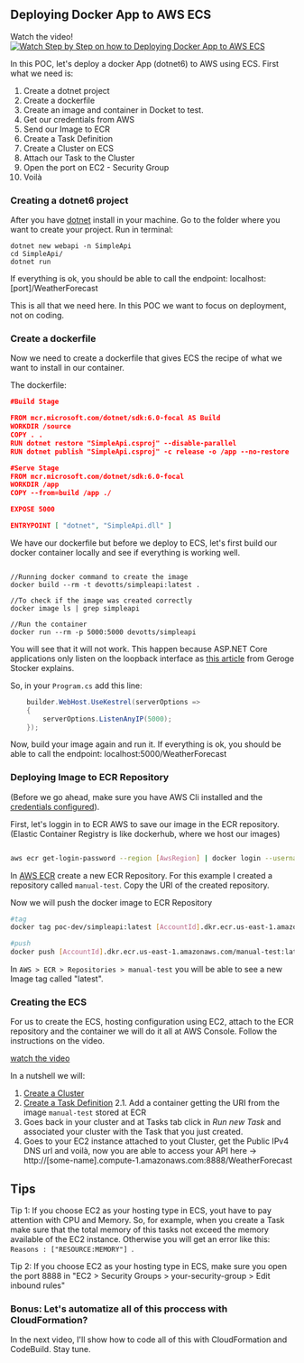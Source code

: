 ## Deploying Docker App to AWS ECS

Watch the video!
[![Watch Step by Step on how to Deploying Docker App to AWS ECS](https://img.youtube.com/vi/vxrO7Vs4EPA/0.jpg)](https://youtu.be/vxrO7Vs4EPA)


In this POC, let's deploy a docker App (dotnet6) to AWS using ECS.
First what we need is:
1. Create a dotnet project
2. Create a dockerfile
3. Create an image and container in Docket to test.
4. Get our credentials from AWS
5. Send our Image to ECR
6. Create a Task Definition
7. Create a Cluster on ECS
8. Attach our Task to the Cluster
9. Open the port on EC2 - Security Group
10. Voilà


### Creating a dotnet6 project

After you have [dotnet](https://dotnet.microsoft.com/en-us/download) install in your machine.
Go to the folder where you want to create your project.
Run in terminal:
``` 
dotnet new webapi -n SimpleApi
cd SimpleApi/
dotnet run
```
 
 If everything is ok, you should be able to call the endpoint: localhost:[port]/WeatherForecast

 This is all that we need here. In this POC we want to focus on deployment, not on coding.

 ### Create a dockerfile

 Now we need to create a dockerfile that gives ECS the recipe of what we want to install in our container.

 The dockerfile:
 ```json
 #Build Stage

FROM mcr.microsoft.com/dotnet/sdk:6.0-focal AS Build
WORKDIR /source
COPY . .
RUN dotnet restore "SimpleApi.csproj" --disable-parallel
RUN dotnet publish "SimpleApi.csproj" -c release -o /app --no-restore

#Serve Stage
FROM mcr.microsoft.com/dotnet/sdk:6.0-focal 
WORKDIR /app
COPY --from=build /app ./

EXPOSE 5000

ENTRYPOINT [ "dotnet", "SimpleApi.dll" ]
 ```

We have our dockerfile but before we deploy to ECS, let's first build our docker container locally and see if everything is working well. 

``` 

//Running docker command to create the image
docker build --rm -t devotts/simpleapi:latest .

//To check if the image was created correctly
docker image ls | grep simpleapi

//Run the container
docker run --rm -p 5000:5000 devotts/simpleapi 
```

You will see that it will not work. This happen because ASP.NET Core applications only listen on the loopback interface as [this article](https://georgestocker.com/2017/01/31/fix-for-asp-net-core-docker-service-not-being-exposed-on-host/) from Geroge Stocker explains. 

So, in your `Program.cs` add this line:
```C#
    builder.WebHost.UseKestrel(serverOptions =>
    {    
        serverOptions.ListenAnyIP(5000);
    });
```

Now, build your image again and run it.
If everything is ok, you should be able to call the endpoint: localhost:5000/WeatherForecast

### Deploying Image to ECR Repository

(Before we go ahead, make sure you have AWS Cli installed and the [credentials configured](https://docs.aws.amazon.com/cli/latest/userguide/cli-configure-files.html)).

First, let's loggin in to ECR AWS to save our image in the ECR repository. (Elastic Container Registry is like dockerhub, where we host our images)

```bash

aws ecr get-login-password --region [AwsRegion] | docker login --username AWS --password-stdin [AwsAccountId].dkr.ecr.[AwsRegion].amazonaws.com
```

In [AWS ECR](https://us-east-1.console.aws.amazon.com/ecr/create-repository?region=us-east-1) create a new ECR Repository.
For this example I created a repository called `manual-test`. Copy the URI of the created repository.

Now we will push the docker image to ECR Repository

```bash
#tag 
docker tag poc-dev/simpleapi:latest [AccountId].dkr.ecr.us-east-1.amazonaws.com/manual-test:latest

#push
docker push [AccountId].dkr.ecr.us-east-1.amazonaws.com/manual-test:latest
```

In `AWS > ECR > Repositories > manual-test` you will be able to see a new Image tag called "latest".

### Creating the ECS

For us to create the ECS, hosting configuration using EC2, attach to the ECR repository and the container we will do it all at AWS Console. 
Follow the instructions on the video. 

[watch the video](https://youtu.be/vxrO7Vs4EPA)

In a nutshell we will:
1. [Create a Cluster](https://us-east-1.console.aws.amazon.com/ecs/home?region=us-east-1#/clusters/create/new)
2. [Create a Task Definition](https://us-east-1.console.aws.amazon.com/ecs/home?region=us-east-1#/taskDefinitions)
    2.1. Add a container getting the URI from the image `manual-test` stored at ECR
3. Goes back in your cluster and at Tasks tab click in *Run new Task* and associated your cluster with the Task that you just created.
4. Goes to your EC2 instance attached to yout Cluster, get the Public IPv4 DNS url and voilà, now you are able to access your API here -> http://[some-name].compute-1.amazonaws.com:8888/WeatherForecast

## Tips

Tip 1: If you choose EC2 as your hosting type in ECS, yout have to pay attention with CPU and Memory.
So, for example, when you create a Task make sure that the total memory of this tasks not exceed the memory available of the EC2 instance. Otherwise you will get an error like this: `Reasons : ["RESOURCE:MEMORY"] `.

Tip 2: If you choose EC2 as your hosting type in ECS, make sure you open the port 8888 in "EC2 > Security Groups > your-security-group > Edit inbound rules"

### Bonus: Let's automatize all of this proccess with  CloudFormation?

In the next video, I'll show how to code all of this with CloudFormation and CodeBuild. Stay tune.

